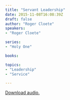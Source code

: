 ```yaml
---
title: "Servant Leadership"
date: 2015-11-08T16:08:39Z
draft: false
author: "Roger Cloete"
speakers:
- "Roger Cloete"

series:
- "Holy One"

books:

topics:
- "Leadership"
- "Service"

---
```

[Download audio.](https://s3-eu-west-1.amazonaws.com/renownchurch/sermons/2015/11/2015-11-08_ServantLeadership.mp3)